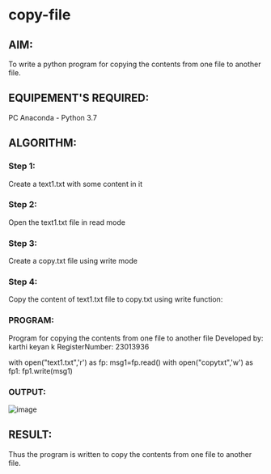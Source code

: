 # copy-file
## AIM:
To write a python program for copying the contents from one file to another file.
## EQUIPEMENT'S REQUIRED: 
PC
Anaconda - Python 3.7
## ALGORITHM: 
### Step 1:
Create a text1.txt with some content in it

### Step 2:
Open the text1.txt file in read mode
 
### Step 3:
Create a copy.txt file using write mode

### Step 4: 
Copy the content of text1.txt file to copy.txt using write function:

### PROGRAM:
Program for copying the contents from one file to another file
Developed by: karthi keyan k
RegisterNumber: 23013936

with open("text1.txt",'r') as fp:
    msg1=fp.read()
with open("copytxt",'w') as fp1:
    fp1.write(msg1)

### OUTPUT:
![image](https://github.com/Karthi051/copy-file/assets/148327224/15170fe0-54a2-49b0-ac59-b780d6fa8095)




## RESULT:
Thus the program is written to copy the contents from one file to another file.
